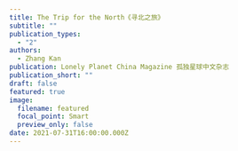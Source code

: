 ```yaml
---
title: The Trip for the North《寻北之旅》
subtitle: ""
publication_types:
  - "2"
authors:
  - Zhang Kan
publication: Lonely Planet China Magazine 孤独星球中文杂志
publication_short: ""
draft: false
featured: true
image:
  filename: featured
  focal_point: Smart
  preview_only: false
date: 2021-07-31T16:00:00.000Z
---
```

